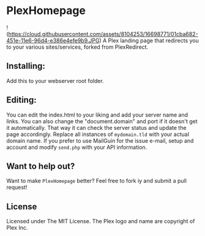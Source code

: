# PlexHomepage
!(https://cloud.githubusercontent.com/assets/8104253/16698771/01cba682-451e-11e6-96d4-e386e4efe9b9.JPG)
A Plex landing page that redirects you to your various sites/services, forked from PlexRedirect.

## Installing:
Add this to your webserver root folder. 

## Editing:
You can edit the index.html to your liking and add your server name and links. You can also change the "document.domain" and port if it doesn't get it automatically. That way it can check the server status and update the page accordingly. Replace all instances of `mydomain.tld` with your actual domain name. If you prefer to use MailGuin for the issue e-mail, setup and account and modify `send.php` with your API information.

## Want to help out?
Want to make `PlexHomepage` better? Feel free to fork iy and submit a pull request!

## License
Licensed under The MIT License. The Plex logo and name are copyright of Plex Inc.
